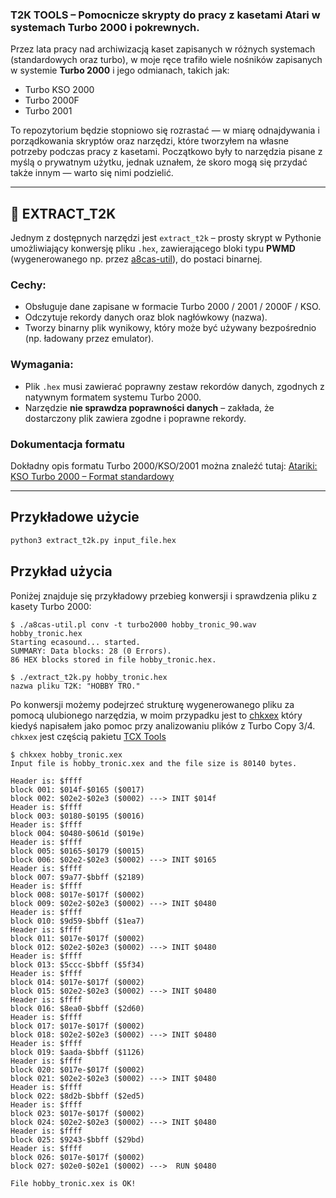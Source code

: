 ### **T2K TOOLS** – Pomocnicze skrypty do pracy z kasetami Atari w systemach Turbo 2000 i pokrewnych.

Przez lata pracy nad archiwizacją kaset zapisanych w różnych systemach (standardowych oraz turbo), w moje ręce trafiło wiele nośników zapisanych w systemie **Turbo 2000** i jego odmianach, takich jak:

- Turbo KSO 2000  
- Turbo 2000F  
- Turbo 2001

To repozytorium będzie stopniowo się rozrastać — w miarę odnajdywania i porządkowania skryptów oraz narzędzi, które tworzyłem na własne potrzeby podczas pracy z kasetami. Początkowo były to narzędzia pisane z myślą o prywatnym użytku, jednak uznałem, że skoro mogą się przydać także innym — warto się nimi podzielić.

---

## 🔧 EXTRACT_T2K

Jednym z dostępnych narzędzi jest `extract_t2k` – prosty skrypt w Pythonie umożliwiający konwersję pliku `.hex`, zawierającego bloki typu **PWMD** (wygenerowanego np. przez [a8cas-util](http://www.arus.net.pl/FUJI/a8cas-util/)), do postaci binarnej.

### Cechy:

- Obsługuje dane zapisane w formacie Turbo 2000 / 2001 / 2000F / KSO.
- Odczytuje rekordy danych oraz blok nagłówkowy (nazwa).
- Tworzy binarny plik wynikowy, który może być używany bezpośrednio (np. ładowany przez emulator).

### Wymagania:

- Plik `.hex` musi zawierać poprawny zestaw rekordów danych, zgodnych z natywnym formatem systemu Turbo 2000.
- Narzędzie **nie sprawdza poprawności danych** – zakłada, że dostarczony plik zawiera zgodne i poprawne rekordy.

### Dokumentacja formatu

Dokładny opis formatu Turbo 2000/KSO/2001 można znaleźć tutaj: [Atariki: KSO Turbo 2000 – Format standardowy](http://atariki.krap.pl/index.php/KSO_Turbo_2000#Format_standardowy)

---

## Przykładowe użycie

```bash
python3 extract_t2k.py input_file.hex
```

## Przykład użycia

Poniżej znajduje się przykładowy przebieg konwersji i sprawdzenia pliku z kasety Turbo 2000:

```text
$ ./a8cas-util.pl conv -t turbo2000 hobby_tronic_90.wav hobby_tronic.hex
Starting ecasound... started.
SUMMARY: Data blocks: 28 (0 Errors).
86 HEX blocks stored in file hobby_tronic.hex.

$ ./extract_t2k.py hobby_tronic.hex
nazwa pliku T2K: "HOBBY TRO."
```

Po konwersji możemy podejrzeć strukturę wygenerowanego pliku za pomocą ulubionego narzędzia, w moim przypadku jest to [chkxex](https://github.com/seban-slt/tcx_tools/blob/master/chkxex.py) który kiedyś napisałem jako pomoc przy analizowaniu plików z Turbo Copy 3/4. `chkxex` jest częścią pakietu [TCX Tools](https://github.com/seban-slt/tcx_tools)

```text
$ chkxex hobby_tronic.xex
Input file is hobby_tronic.xex and the file size is 80140 bytes.

Header is: $ffff
block 001: $014f-$0165 ($0017)
block 002: $02e2-$02e3 ($0002) ---> INIT $014f
Header is: $ffff
block 003: $0180-$0195 ($0016)
Header is: $ffff
block 004: $0480-$061d ($019e)
Header is: $ffff
block 005: $0165-$0179 ($0015)
block 006: $02e2-$02e3 ($0002) ---> INIT $0165
Header is: $ffff
block 007: $9a77-$bbff ($2189)
Header is: $ffff
block 008: $017e-$017f ($0002)
block 009: $02e2-$02e3 ($0002) ---> INIT $0480
Header is: $ffff
block 010: $9d59-$bbff ($1ea7)
Header is: $ffff
block 011: $017e-$017f ($0002)
block 012: $02e2-$02e3 ($0002) ---> INIT $0480
Header is: $ffff
block 013: $5ccc-$bbff ($5f34)
Header is: $ffff
block 014: $017e-$017f ($0002)
block 015: $02e2-$02e3 ($0002) ---> INIT $0480
Header is: $ffff
block 016: $8ea0-$bbff ($2d60)
Header is: $ffff
block 017: $017e-$017f ($0002)
block 018: $02e2-$02e3 ($0002) ---> INIT $0480
Header is: $ffff
block 019: $aada-$bbff ($1126)
Header is: $ffff
block 020: $017e-$017f ($0002)
block 021: $02e2-$02e3 ($0002) ---> INIT $0480
Header is: $ffff
block 022: $8d2b-$bbff ($2ed5)
Header is: $ffff
block 023: $017e-$017f ($0002)
block 024: $02e2-$02e3 ($0002) ---> INIT $0480
Header is: $ffff
block 025: $9243-$bbff ($29bd)
Header is: $ffff
block 026: $017e-$017f ($0002)
block 027: $02e0-$02e1 ($0002) --->  RUN $0480

File hobby_tronic.xex is OK!
```
